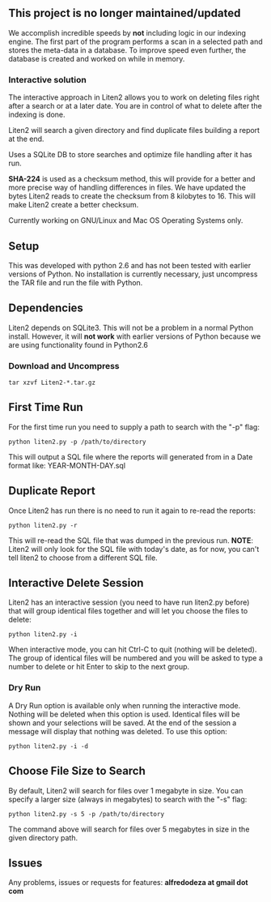 ## This project is no longer maintained/updated ##

We accomplish incredible speeds by **not** including logic in our indexing engine. The first part of the program performs a scan in a selected path and stores the meta-data in a database.
To improve speed even further, the database is created and worked on while in memory.
### Interactive solution ###
The interactive approach in Liten2 allows you to work on deleting files right after a search or at a later date. You are in control of what to delete after the indexing is done.

Liten2 will search a given directory and find duplicate files building a report at the end.

Uses a SQLite DB to store searches and optimize file handling after it has run.

**SHA-224** is used as a checksum method, this will provide for a better and more precise way of handling differences in files. We have updated the bytes Liten2 reads to create the checksum from 8 kilobytes to 16. This will make Liten2 create a better checksum.

Currently working on GNU/Linux and Mac OS Operating Systems only.


## Setup ##
This was developed with python 2.6 and has not been tested with earlier versions of Python. No installation is currently necessary, just uncompress the TAR file and run the file with Python.

## Dependencies ##
Liten2 depends on SQLite3. This will not be a problem in a normal Python install. However, it will **not work** with earlier versions of Python because we are using functionality found in Python2.6

### Download and Uncompress ###
```
tar xzvf Liten2-*.tar.gz
```

## First Time Run ##
For the first time run you need to supply a path to search with the "-p" flag:
```
python liten2.py -p /path/to/directory
```
This will output a SQL file where the reports will generated from in a Date format like:
YEAR-MONTH-DAY.sql

## Duplicate Report ##
Once Liten2 has run there is no need to run it again to re-read the reports:
```
python liten2.py -r
```
This will re-read the SQL file that was dumped in the previous run.
**NOTE**: Liten2 will only look for the SQL file with today's date, as for now, you can't tell liten2 to choose from a different SQL file.

## Interactive Delete Session ##
Liten2 has an interactive session (you need to have run liten2.py before) that will group identical files together and will let you choose the files to delete:
```
python liten2.py -i
```
When interactive mode, you can hit Ctrl-C to quit (nothing will be deleted). The group of identical files will be numbered and you will be asked to type a number to delete or hit Enter to skip to the next group.

### Dry Run ###
A Dry Run option is available only when running the interactive mode. Nothing will be deleted when this option is used. Identical files will be shown and your selections will be saved. At the end of the session a message will display that nothing was deleted.
To use this option:
```
python liten2.py -i -d
```


## Choose File Size to Search ##
By default, Liten2 will search for files over 1 megabyte in size. You can specify a larger size (always in megabytes) to search with the "-s" flag:

```
python liten2.py -s 5 -p /path/to/directory
```
The command above will search for files over 5 megabytes in size in the given directory path.

## Issues ##
Any problems, issues or requests for features:
**alfredodeza at gmail dot com**